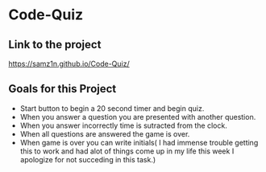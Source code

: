 # Code-Quiz

## Link to the project 
https://samz1n.github.io/Code-Quiz/

## Goals for this Project
* Start button to begin a 20 second timer and begin quiz.
* When you answer a question you are presented with another question.
* When you answer incorrectly time is sutracted from the clock.
* When all questions are answered the game is over.
* When game is over you can write initials( I had immense trouble getting this to work and had alot of things come up in my life this week I apologize for not succeding in this task.)
